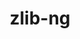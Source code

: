 ---
title: "zlib-ng"
layout: cache
categories: [package, develop-2024-01-07]
meta: {"versions": ["2.0.7", "2.1.5"], "compilers": ["apple-clang@=15.0.0", "cce@=15.0.1", "clang@=14.0.0", "gcc@=10.3.0", "gcc@=10.5.0", "gcc@=11.1.0", "gcc@=11.3.0", "gcc@=11.4.0", "gcc@=12.3.0", "gcc@=7.3.1", "gcc@=7.5.0", "gcc@=9.4.0", "oneapi@=2023.2.0"], "oss": ["amzn2", "rhel8", "sle_hpc15", "ubuntu18.04", "ubuntu20.04", "ubuntu22.04", "ventura"], "platforms": ["darwin", "linux"], "targets": ["aarch64", "neoverse_n1", "neoverse_v1", "ppc64le", "x86_64_v3", "x86_64_v4", "zen4"], "stacks": ["aws-isc", "aws-isc-aarch64", "build_systems", "data-vis-sdk", "developer-tools", "e4s", "e4s-cray-rhel", "e4s-cray-sles", "e4s-neoverse_v1", "e4s-oneapi", "e4s-power", "e4s-rocm-external", "ml-darwin-aarch64-mps", "ml-linux-x86_64-cpu", "ml-linux-x86_64-cuda", "ml-linux-x86_64-rocm", "radiuss", "radiuss-aws", "radiuss-aws-aarch64", "root", "tutorial"], "num_specs": 20, "num_specs_by_stack": {"root": 20, "ml-darwin-aarch64-mps": 1, "aws-isc-aarch64": 2, "radiuss-aws-aarch64": 2, "e4s-cray-rhel": 1, "radiuss-aws": 1, "aws-isc": 1, "e4s-neoverse_v1": 1, "radiuss": 1, "developer-tools": 1, "build_systems": 1, "e4s-cray-sles": 1, "e4s-power": 1, "e4s": 1, "e4s-rocm-external": 1, "data-vis-sdk": 1, "e4s-oneapi": 1, "ml-linux-x86_64-rocm": 1, "ml-linux-x86_64-cuda": 1, "ml-linux-x86_64-cpu": 1, "tutorial": 7}}
spec_details: [{"hash": "fkpe34xqfjlii3jcporsw5muhvzxitkw", "compiler": "apple-clang@=15.0.0", "versions": ["2.1.5"], "os": "ventura", "platform": "darwin", "target": "aarch64", "variants": ["build_system=autotools", "+compat", "+opt"], "stacks": ["root", "ml-darwin-aarch64-mps"], "size": "-", "tarball": "https://binaries.spack.io/develop-2024-01-07/build_cache/darwin-ventura-aarch64/apple-clang-15.0.0/zlib-ng-2.1.5/darwin-ventura-aarch64-apple-clang-15.0.0-zlib-ng-2.1.5-fkpe34xqfjlii3jcporsw5muhvzxitkw.spack"}, {"hash": "fl2pg4rbg3tacnck5c2nxm2j7x23pwzs", "compiler": "gcc@=7.3.1", "versions": ["2.1.5"], "os": "amzn2", "platform": "linux", "target": "aarch64", "variants": ["build_system=autotools", "+compat", "+opt"], "stacks": ["aws-isc-aarch64", "root", "radiuss-aws-aarch64"], "size": "-", "tarball": "https://binaries.spack.io/develop-2024-01-07/build_cache/linux-amzn2-aarch64/gcc-7.3.1/zlib-ng-2.1.5/linux-amzn2-aarch64-gcc-7.3.1-zlib-ng-2.1.5-fl2pg4rbg3tacnck5c2nxm2j7x23pwzs.spack"}, {"hash": "pyytzpcwvb4pynunextuicupoy4ymkpy", "compiler": "cce@=15.0.1", "versions": ["2.1.5"], "os": "rhel8", "platform": "linux", "target": "zen4", "variants": ["build_system=autotools", "+compat", "+opt"], "stacks": ["e4s-cray-rhel", "root"], "size": "-", "tarball": "https://binaries.spack.io/develop-2024-01-07/build_cache/linux-rhel8-zen4/cce-15.0.1/zlib-ng-2.1.5/linux-rhel8-zen4-cce-15.0.1-zlib-ng-2.1.5-pyytzpcwvb4pynunextuicupoy4ymkpy.spack"}, {"hash": "s75npthhngxndos5ppfss5vzmjolnmsd", "compiler": "gcc@=7.3.1", "versions": ["2.1.5"], "os": "amzn2", "platform": "linux", "target": "x86_64_v3", "variants": ["build_system=autotools", "+compat", "+opt"], "stacks": ["radiuss-aws", "root", "aws-isc"], "size": "-", "tarball": "https://binaries.spack.io/develop-2024-01-07/build_cache/linux-amzn2-x86_64_v3/gcc-7.3.1/zlib-ng-2.1.5/linux-amzn2-x86_64_v3-gcc-7.3.1-zlib-ng-2.1.5-s75npthhngxndos5ppfss5vzmjolnmsd.spack"}, {"hash": "yqaajfponz4po56kdos3yourbb5rlfav", "compiler": "gcc@=11.4.0", "versions": ["2.1.5"], "os": "ubuntu20.04", "platform": "linux", "target": "neoverse_v1", "variants": ["build_system=autotools", "+compat", "+opt"], "stacks": ["root", "e4s-neoverse_v1"], "size": "-", "tarball": "https://binaries.spack.io/develop-2024-01-07/build_cache/linux-ubuntu20.04-neoverse_v1/gcc-11.4.0/zlib-ng-2.1.5/linux-ubuntu20.04-neoverse_v1-gcc-11.4.0-zlib-ng-2.1.5-yqaajfponz4po56kdos3yourbb5rlfav.spack"}, {"hash": "ox4cogntvlpwym2tm4hcx6lvodufns4b", "compiler": "gcc@=7.3.1", "versions": ["2.1.5"], "os": "amzn2", "platform": "linux", "target": "neoverse_n1", "variants": ["build_system=autotools", "+compat", "+opt"], "stacks": ["aws-isc-aarch64", "root", "radiuss-aws-aarch64"], "size": "-", "tarball": "https://binaries.spack.io/develop-2024-01-07/build_cache/linux-amzn2-neoverse_n1/gcc-7.3.1/zlib-ng-2.1.5/linux-amzn2-neoverse_n1-gcc-7.3.1-zlib-ng-2.1.5-ox4cogntvlpwym2tm4hcx6lvodufns4b.spack"}, {"hash": "gf4balby4mnas46xomt2xoj25q6blwyq", "compiler": "gcc@=7.5.0", "versions": ["2.1.5"], "os": "ubuntu18.04", "platform": "linux", "target": "x86_64_v3", "variants": ["build_system=autotools", "+compat", "+opt"], "stacks": ["radiuss", "root", "developer-tools", "build_systems"], "size": "-", "tarball": "https://binaries.spack.io/develop-2024-01-07/build_cache/linux-ubuntu18.04-x86_64_v3/gcc-7.5.0/zlib-ng-2.1.5/linux-ubuntu18.04-x86_64_v3-gcc-7.5.0-zlib-ng-2.1.5-gf4balby4mnas46xomt2xoj25q6blwyq.spack"}, {"hash": "jksvl4dhm3utsqca657yf42tbfhnnm2v", "compiler": "gcc@=10.3.0", "versions": ["2.1.5"], "os": "sle_hpc15", "platform": "linux", "target": "x86_64_v4", "variants": ["build_system=autotools", "+compat", "+opt"], "stacks": ["e4s-cray-sles", "root"], "size": "-", "tarball": "https://binaries.spack.io/develop-2024-01-07/build_cache/linux-sle_hpc15-x86_64_v4/gcc-10.3.0/zlib-ng-2.1.5/linux-sle_hpc15-x86_64_v4-gcc-10.3.0-zlib-ng-2.1.5-jksvl4dhm3utsqca657yf42tbfhnnm2v.spack"}, {"hash": "scdp26f42mgncn3vm6bezkoxnubktecs", "compiler": "gcc@=9.4.0", "versions": ["2.1.5"], "os": "ubuntu20.04", "platform": "linux", "target": "ppc64le", "variants": ["build_system=autotools", "+compat", "+opt"], "stacks": ["e4s-power", "root"], "size": "-", "tarball": "https://binaries.spack.io/develop-2024-01-07/build_cache/linux-ubuntu20.04-ppc64le/gcc-9.4.0/zlib-ng-2.1.5/linux-ubuntu20.04-ppc64le-gcc-9.4.0-zlib-ng-2.1.5-scdp26f42mgncn3vm6bezkoxnubktecs.spack"}, {"hash": "2gzyy72vr4f7xvvcl6gchef4njriwkkg", "compiler": "gcc@=11.4.0", "versions": ["2.1.5"], "os": "ubuntu20.04", "platform": "linux", "target": "x86_64_v3", "variants": ["build_system=autotools", "+compat", "+opt"], "stacks": ["e4s", "root", "e4s-rocm-external"], "size": "-", "tarball": "https://binaries.spack.io/develop-2024-01-07/build_cache/linux-ubuntu20.04-x86_64_v3/gcc-11.4.0/zlib-ng-2.1.5/linux-ubuntu20.04-x86_64_v3-gcc-11.4.0-zlib-ng-2.1.5-2gzyy72vr4f7xvvcl6gchef4njriwkkg.spack"}, {"hash": "tf27e2bexw5hq3i7cahal255twqc2pfo", "compiler": "gcc@=11.1.0", "versions": ["2.1.5"], "os": "ubuntu20.04", "platform": "linux", "target": "x86_64_v3", "variants": ["build_system=autotools", "+compat", "+opt"], "stacks": ["root", "data-vis-sdk"], "size": "-", "tarball": "https://binaries.spack.io/develop-2024-01-07/build_cache/linux-ubuntu20.04-x86_64_v3/gcc-11.1.0/zlib-ng-2.1.5/linux-ubuntu20.04-x86_64_v3-gcc-11.1.0-zlib-ng-2.1.5-tf27e2bexw5hq3i7cahal255twqc2pfo.spack"}, {"hash": "hbm4ghdjaoogb6pmb3wf4acwfgicmv7x", "compiler": "oneapi@=2023.2.0", "versions": ["2.1.5"], "os": "ubuntu20.04", "platform": "linux", "target": "x86_64_v3", "variants": ["build_system=autotools", "+compat", "+opt"], "stacks": ["root", "e4s-oneapi"], "size": "-", "tarball": "https://binaries.spack.io/develop-2024-01-07/build_cache/linux-ubuntu20.04-x86_64_v3/oneapi-2023.2.0/zlib-ng-2.1.5/linux-ubuntu20.04-x86_64_v3-oneapi-2023.2.0-zlib-ng-2.1.5-hbm4ghdjaoogb6pmb3wf4acwfgicmv7x.spack"}, {"hash": "phugwlxbnz2gsp4pxrwaummguhe5lkya", "compiler": "gcc@=11.3.0", "versions": ["2.1.5"], "os": "ubuntu22.04", "platform": "linux", "target": "x86_64_v3", "variants": ["build_system=autotools", "+compat", "+opt"], "stacks": ["ml-linux-x86_64-rocm", "ml-linux-x86_64-cuda", "root", "ml-linux-x86_64-cpu"], "size": "-", "tarball": "https://binaries.spack.io/develop-2024-01-07/build_cache/linux-ubuntu22.04-x86_64_v3/gcc-11.3.0/zlib-ng-2.1.5/linux-ubuntu22.04-x86_64_v3-gcc-11.3.0-zlib-ng-2.1.5-phugwlxbnz2gsp4pxrwaummguhe5lkya.spack"}, {"hash": "vmhodufmdoorzeymc7jucz2n32krvn2q", "compiler": "clang@=14.0.0", "versions": ["2.1.5"], "os": "ubuntu22.04", "platform": "linux", "target": "x86_64_v3", "variants": ["build_system=autotools", "+compat", "+opt"], "stacks": ["root", "tutorial"], "size": "-", "tarball": "https://binaries.spack.io/develop-2024-01-07/build_cache/linux-ubuntu22.04-x86_64_v3/clang-14.0.0/zlib-ng-2.1.5/linux-ubuntu22.04-x86_64_v3-clang-14.0.0-zlib-ng-2.1.5-vmhodufmdoorzeymc7jucz2n32krvn2q.spack"}, {"hash": "o7mwlt4skiyp56c7dziguy6icsno25ap", "compiler": "clang@=14.0.0", "versions": ["2.0.7"], "os": "ubuntu22.04", "platform": "linux", "target": "x86_64_v3", "variants": ["build_system=autotools", "+compat", "+opt"], "stacks": ["root", "tutorial"], "size": "-", "tarball": "https://binaries.spack.io/develop-2024-01-07/build_cache/linux-ubuntu22.04-x86_64_v3/clang-14.0.0/zlib-ng-2.0.7/linux-ubuntu22.04-x86_64_v3-clang-14.0.0-zlib-ng-2.0.7-o7mwlt4skiyp56c7dziguy6icsno25ap.spack"}, {"hash": "4lnlt4leq5dcxnkjpw6ujqfjdpzlih7f", "compiler": "gcc@=10.5.0", "versions": ["2.1.5"], "os": "ubuntu22.04", "platform": "linux", "target": "x86_64_v3", "variants": ["build_system=autotools", "+compat", "+opt"], "stacks": ["root", "tutorial"], "size": "-", "tarball": "https://binaries.spack.io/develop-2024-01-07/build_cache/linux-ubuntu22.04-x86_64_v3/gcc-10.5.0/zlib-ng-2.1.5/linux-ubuntu22.04-x86_64_v3-gcc-10.5.0-zlib-ng-2.1.5-4lnlt4leq5dcxnkjpw6ujqfjdpzlih7f.spack"}, {"hash": "ak6hpj5eim6skmjrw7o6oleddlneteut", "compiler": "gcc@=11.4.0", "versions": ["2.1.5"], "os": "ubuntu22.04", "platform": "linux", "target": "x86_64_v3", "variants": ["build_system=autotools", "+compat", "+opt"], "stacks": ["root", "tutorial"], "size": "-", "tarball": "https://binaries.spack.io/develop-2024-01-07/build_cache/linux-ubuntu22.04-x86_64_v3/gcc-11.4.0/zlib-ng-2.1.5/linux-ubuntu22.04-x86_64_v3-gcc-11.4.0-zlib-ng-2.1.5-ak6hpj5eim6skmjrw7o6oleddlneteut.spack"}, {"hash": "zdpwqulen4srmook2avty72rxc4zwhlb", "compiler": "gcc@=11.4.0", "versions": ["2.0.7"], "os": "ubuntu22.04", "platform": "linux", "target": "x86_64_v3", "variants": ["build_system=autotools", "+compat", "+opt"], "stacks": ["root", "tutorial"], "size": "-", "tarball": "https://binaries.spack.io/develop-2024-01-07/build_cache/linux-ubuntu22.04-x86_64_v3/gcc-11.4.0/zlib-ng-2.0.7/linux-ubuntu22.04-x86_64_v3-gcc-11.4.0-zlib-ng-2.0.7-zdpwqulen4srmook2avty72rxc4zwhlb.spack"}, {"hash": "tngkoim4dgwfeet7dqy5n4dvy45bk67k", "compiler": "gcc@=11.4.0", "versions": ["2.0.7"], "os": "ubuntu22.04", "platform": "linux", "target": "x86_64_v3", "variants": ["build_system=autotools", "+compat", "+opt"], "stacks": ["root", "tutorial"], "size": "-", "tarball": "https://binaries.spack.io/develop-2024-01-07/build_cache/linux-ubuntu22.04-x86_64_v3/gcc-11.4.0/zlib-ng-2.0.7/linux-ubuntu22.04-x86_64_v3-gcc-11.4.0-zlib-ng-2.0.7-tngkoim4dgwfeet7dqy5n4dvy45bk67k.spack"}, {"hash": "ey72qq4hzg3hdyhh4hzjlzov5tmeae5p", "compiler": "gcc@=12.3.0", "versions": ["2.1.5"], "os": "ubuntu22.04", "platform": "linux", "target": "x86_64_v3", "variants": ["build_system=autotools", "+compat", "+opt"], "stacks": ["root", "tutorial"], "size": "-", "tarball": "https://binaries.spack.io/develop-2024-01-07/build_cache/linux-ubuntu22.04-x86_64_v3/gcc-12.3.0/zlib-ng-2.1.5/linux-ubuntu22.04-x86_64_v3-gcc-12.3.0-zlib-ng-2.1.5-ey72qq4hzg3hdyhh4hzjlzov5tmeae5p.spack"}]
---
